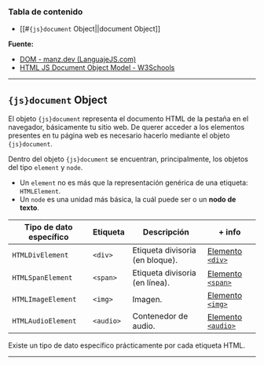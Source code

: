 ### **Tabla de contenido**
- [[#`{js}document` Object||document Object]]

**Fuente:**
- [DOM - manz.dev (LanguajeJS.com)](https://lenguajejs.com/dom/introduccion/que-es/)
- [HTML JS Document Object Model - W3Schools](https://www.w3schools.com/js/js_htmldom_methods.asp)

---
## `{js}document` Object

El objeto `{js}document` representa el documento HTML de la pestaña en el navegador, básicamente tu sitio web. De querer acceder a los elementos presentes en tu página web es necesario hacerlo mediante el objeto `{js}document`. 

Dentro del objeto `{js}document` se encuentran, principalmente, los objetos del tipo `element` y `node`. 

- Un `element` no es más que la representación genérica de una etiqueta: `HTMLElement`.
- Un `node` es una unidad más básica, la cuál puede ser o un **nodo de texto**.

| Tipo de dato específico | Etiqueta  | Descripción                     | + info                                                                               |
| ----------------------- | --------- | ------------------------------- | ------------------------------------------------------------------------------------ |
| `HTMLDivElement`        | `<div>`   | Etiqueta divisoria (en bloque). | [Elemento `<div>`](https://lenguajehtml.com//html/agrupacion/etiqueta-html-div/)     |
| `HTMLSpanElement`       | `<span>`  | Etiqueta divisoria (en línea).  | [Elemento `<span>`](https://lenguajehtml.com//html/texto/etiqueta-html-span/)        |
| `HTMLImageElement`      | `<img>`   | Imagen.                         | [Elemento `<img>`](https://lenguajehtml.com//html/multimedia/etiqueta-html-img/)     |
| `HTMLAudioElement`      | `<audio>` | Contenedor de audio.            | [Elemento `<audio>`](https://lenguajehtml.com//html/multimedia/etiqueta-html-audio/) |
Existe un tipo de dato específico prácticamente por cada etiqueta HTML.

---
